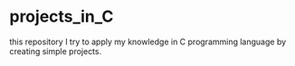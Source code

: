 # projects_in_C
this repository I try to apply my knowledge in C programming language by creating simple projects.

